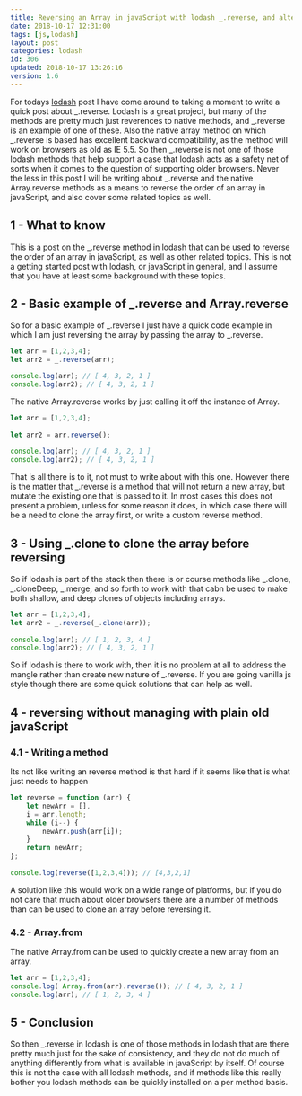 ```yaml
---
title: Reversing an Array in javaScript with lodash _.reverse, and alternatives
date: 2018-10-17 12:31:00
tags: [js,lodash]
layout: post
categories: lodash
id: 306
updated: 2018-10-17 13:26:16
version: 1.6
---
```


For todays [lodash](https://lodash.com/) post I have come around to taking a moment to write a quick post about \_.reverse. Lodash is a great project, but many of the methods are pretty much just reverences to native methods, and \_.reverse is an example of one of these. Also the native array method on which \_.reverse is based has excellent backward compatibility, as the method will work on browsers as old as IE 5.5. So then \_.reverse is not one of those lodash methods that help support a case that lodash acts as a safety net of sorts when it comes to the question of supporting older browsers. Never the less in this post I will be writing about \_.reverse and the native Array.reverse methods as a means to reverse the order of an array in javaScript, and also cover some related topics as well.

<!-- more -->

## 1 - What to know

This is a post on the \_.reverse method in lodash that can be used to reverse the order of an array in javaScript, as well as other related topics. This is not a getting started post with lodash, or javaScript in general, and I assume that you have at least some background with these topics.

## 2 - Basic example of \_.reverse and Array.reverse

So for a basic example of \_.reverse I just have a quick code example in which I am just reversing the array by passing the array to \_.reverse.

```js
let arr = [1,2,3,4];
let arr2 = _.reverse(arr);

console.log(arr); // [ 4, 3, 2, 1 ]
console.log(arr2); // [ 4, 3, 2, 1 ]
```

The native Array.reverse works by just calling it off the instance of Array.

```js
let arr = [1,2,3,4];
 
let arr2 = arr.reverse();
 
console.log(arr); // [ 4, 3, 2, 1 ]
console.log(arr2); // [ 4, 3, 2, 1 ]
```

That is all there is to it, not must to write about with this one. However there is the matter that \_.reverse is a method that will not return a new array, but mutate the existing one that is passed to it. In most cases this does not present a problem, unless for some reason it does, in which case there will be a need to clone the array first, or write a custom reverse method.

## 3 - Using _.clone to clone the array before reversing

So if lodash is part of the stack then there is or course methods like \_.clone, \_.cloneDeep, \_.merge, and so forth to work with that cabn be used to make both shallow, and deep clones of objects including arrays.

```js
let arr = [1,2,3,4];
let arr2 = _.reverse(_.clone(arr));
 
console.log(arr); // [ 1, 2, 3, 4 ]
console.log(arr2); // [ 4, 3, 2, 1 ]
```

So if lodash is there to work with, then it is no problem at all to address the mangle rather than create new nature of \_.reverse. If you are going vanilla js style though there are some quick solutions that can help as well.

## 4 - reversing without managing with plain old javaScript

### 4.1 - Writing a method

Its not like writing an reverse method is that hard if it seems like that is what just needs to happen

```js
let reverse = function (arr) {
    let newArr = [],
    i = arr.length;
    while (i--) {
        newArr.push(arr[i]);
    }
    return newArr;
};
 
console.log(reverse([1,2,3,4])); // [4,3,2,1]
```

A solution like this would work on a wide range of platforms, but if you do not care that much about older browsers there are a number of methods than can be used to clone an array before reversing it.

### 4.2 - Array.from

The native Array.from can be used to quickly create a new array from an array.

```js
let arr = [1,2,3,4];
console.log( Array.from(arr).reverse()); // [ 4, 3, 2, 1 ]
console.log(arr); // [ 1, 2, 3, 4 ]
```

## 5 - Conclusion

So then \_.reverse in lodash is one of those methods in lodash that are there pretty much just for the sake of consistency, and they do not do much of anything differently from what is available in javaScript by itself. Of course this is not the case with all lodash methods, and if methods like this really bother you lodash methods can be quickly installed on a per method basis.
